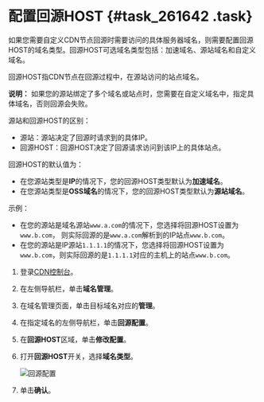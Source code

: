 # 配置回源HOST {#task_261642 .task}

如果您需要自定义CDN节点回源时需要访问的具体服务器域名，则需要配置回源HOST的域名类型。回源HOST可选域名类型包括：加速域名、源站域名和自定义域名。

回源HOST指CDN节点在回源过程中，在源站访问的站点域名。

**说明：** 如果您的源站绑定了多个域名或站点时，您需要在自定义域名中，指定具体域名，否则回源会失败。

源站和回源HOST的区别：

-   源站：源站决定了回源时请求到的具体IP。
-   回源HOST：回源HOST决定了回源请求访问到该IP上的具体站点。

回源HOST的默认值为：

-   在您源站类型是**IP**的情况下，您的回源HOST类型默认为**加速域名**。
-   在您源站类型是**OSS域名**的情况下，您的回源HOST类型默认为**源站域名**。

示例：

-   在您的源站是域名源站`www.a.com`的情况下，您选择将回源HOST设置为`www.b.com`， 则实际回源的是`www.a.com`解析到的IP站点`www.b.com`。
-   在您的源站是IP源站`1.1.1.1`的情况下，您选择将回源HOST设置为`www.b.com`，则实际回源的是`1.1.1.1`对应的主机上的站点`www.b.com`。

1.  登录[CDN控制台](https://cdn.console.aliyun.com)。
2.  在左侧导航栏，单击**域名管理**。
3.  在域名管理页面，单击目标域名对应的**管理**。
4.  在指定域名的左侧导航栏，单击**回源配置**。
5.  在**回源HOST**区域，单击**修改配置**。
6.  打开**回源HOST**开关，选择**域名类型**。 

    ![回源配置](http://static-aliyun-doc.oss-cn-hangzhou.aliyuncs.com/assets/img/5145/15641351983347_zh-CN.png)

7.  单击**确认**。

